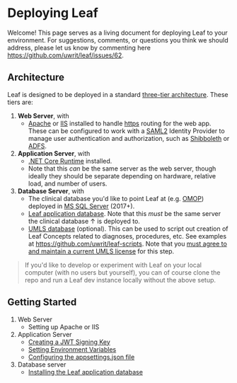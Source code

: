 # Deploying Leaf
Welcome! This page serves as a living document for deploying Leaf to your environment. For suggestions, comments, or questions you think we should address, please let us know by commenting here https://github.com/uwrit/leaf/issues/62.

## Architecture
Leaf is designed to be deployed in a standard [three-tier architecture](https://en.wikipedia.org/wiki/Multitier_architecture). These tiers are:
1) **Web Server**, with
    - [Apache](https://en.wikipedia.org/wiki/Apache_HTTP_Server) or [IIS](https://www.iis.net/overview) installed to handle [https](https://en.wikipedia.org/wiki/HTTPS) routing for the web app. These can be configured to work with a [SAML2](https://en.wikipedia.org/wiki/SAML_2.0) Identity Provider to manage user authentication and authorization, such as [Shibboleth](https://www.shibboleth.net/index/) or [ADFS](https://docs.microsoft.com/en-us/windows-server/identity/active-directory-federation-services).
2) **Application Server**, with
    - [.NET Core Runtime](https://dotnet.microsoft.com/download) installed.
    - Note that this *can* be the same server as the web server, though ideally they should be separate depending on hardware, relative load, and number of users.
3) **Database Server**, with
    - The clinical database you'd like to point Leaf at (e.g. [OMOP](https://www.ohdsi.org/data-standardization/the-common-data-model/)) deployed in [MS SQL Server](https://www.microsoft.com/en-us/sql-server/default.aspx) (2017+).
    - [Leaf application database](https://github.com/uwrit/leaf/blob/master/src/db/build/LeafDB.sql). Note that this *must* be the same server the clinical database ↑ is deployed to.
    - [UMLS database](https://www.nlm.nih.gov/research/umls/) (optional). This can be used to script out creation of Leaf Concepts related to diagnoses, procedures, etc. See examples at https://github.com/uwrit/leaf-scripts. Note that you [must agree to and maintain a current UMLS license](https://www.nlm.nih.gov/databases/umls.html) for this step.

> If you'd like to develop or experiment with Leaf on your local computer (with no users but yourself), you can of course clone the repo and run a Leaf dev instance locally without the above setup.

## Getting Started
1) Web Server
    - Setting up Apache or IIS
2) Application Server
    - [Creating a JWT Signing Key](https://github.com/uwrit/leaf/tree/master/docs/deploy/app/README.md#creating-a-jwt-signing-key)
    - [Setting Environment Variables](https://github.com/uwrit/leaf/tree/master/docs/deploy/app/README.md#setting-environment-variables)
    - [Configuring the appsettings.json file](https://github.com/uwrit/leaf/tree/master/docs/deploy/app/README.md#configuring-the-appsettingsjson-file)
3) Database server
    - [Installing the Leaf application database](https://github.com/uwrit/leaf/tree/master/docs/deploy/db/README.md#installing-the-leaf-application-database)